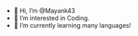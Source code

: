 - 👋 Hi, I’m @Mayank43
- 👀 I’m interested in Coding.
- 🌱 I’m currently learning many languages!

<!---
Mayank43/Mayank43 is a ✨ special ✨ repository because its `README.md` (this file) appears on your GitHub profile.
You can click the Preview link to take a look at your changes.
--->
